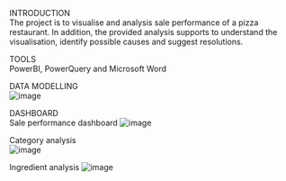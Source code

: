 INTRODUCTION  
The project is to visualise and analysis sale performance of a pizza restaurant. In addition, the provided analysis supports to understand the visualisation, identify possible causes and suggest resolutions.  

TOOLS  
PowerBI, PowerQuery and Microsoft Word  

DATA MODELLING  
![image](https://github.com/user-attachments/assets/848d739f-b520-46e9-aa28-2dba3f40f150)

DASHBOARD  
Sale performance dashboard
![image](https://github.com/user-attachments/assets/47327c2c-fb4d-4450-aefe-f5c6a866f502)

Category analysis  
![image](https://github.com/user-attachments/assets/98b06abb-8573-4001-8782-2cb2b2f1be8a)

Ingredient analysis
![image](https://github.com/user-attachments/assets/7940efe7-dc8d-43e9-8a7f-8ef4c58c9c47)

